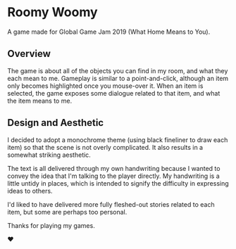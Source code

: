 # Roomy Woomy
A game made for Global Game Jam 2019 (What Home Means to You).

## Overview
The game is about all of the objects you can find in my room, and what they each mean to me. Gameplay is similar to a point-and-click, although an item only becomes highlighted once you mouse-over it. When an item is selected, the game exposes some dialogue related to that item, and what the item means to me.

## Design and Aesthetic
I decided to adopt a monochrome theme (using black fineliner to draw each item) so that the scene is not overly complicated. It also results in a somewhat striking aesthetic.

The text is all delivered through my own handwriting because I wanted to convey the idea that I'm talking to the player directly. My handwriting is a little untidy in places, which is intended to signify the difficulty in expressing ideas to others.

I'd liked to have delivered more fully fleshed-out stories related to each item, but some are perhaps too personal.

Thanks for playing my games.

❤
